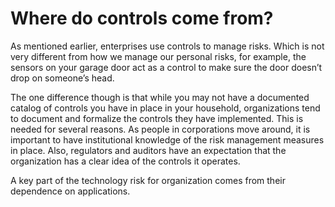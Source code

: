 # Where do controls come from?

As mentioned earlier, enterprises use controls to manage risks. Which is not very different from how we manage our personal risks, for example, the sensors on your garage door act as a control to make sure the door doesn’t drop on someone’s head.

The one difference though is that while you may not have a documented catalog of controls you have in place in your household, organizations tend to document and formalize the controls they have implemented. This is needed for several reasons. As people in corporations move around, it is important to have institutional knowledge of the risk management measures in place. Also, regulators and auditors have an expectation that the organization has a clear idea of the controls it operates.

A key part of the technology risk for organization comes from their dependence on applications.

